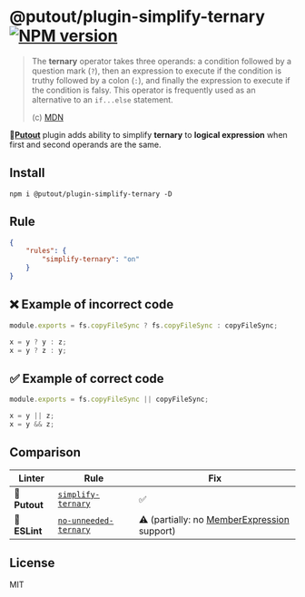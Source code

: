 # @putout/plugin-simplify-ternary [![NPM version][NPMIMGURL]][NPMURL]

[NPMIMGURL]: https://img.shields.io/npm/v/@putout/plugin-simplify-ternary.svg?style=flat&longCache=true
[NPMURL]: https://npmjs.org/package/@putout/plugin-simplify-ternary "npm"

> The **ternary** operator takes three operands: a condition followed by a question mark (`?`), then an expression to execute if the condition is truthy followed by a colon (`:`), and finally the expression to execute if the condition is falsy. This operator is frequently used as an alternative to an `if...else` statement.
>
> (c) [MDN](https://developer.mozilla.org/en-US/docs/Web/JavaScript/Reference/Operators/Conditional_Operator)

🐊[**Putout**](https://github.com/coderaiser/putout) plugin adds ability to simplify **ternary** to **logical expression** when first and second operands are the same.

## Install

```
npm i @putout/plugin-simplify-ternary -D
```

## Rule

```json
{
    "rules": {
        "simplify-ternary": "on"
    }
}
```

## ❌ Example of incorrect code

```js
module.exports = fs.copyFileSync ? fs.copyFileSync : copyFileSync;

x = y ? y : z;
x = y ? z : y;
```

## ✅ Example of correct code

```js
module.exports = fs.copyFileSync || copyFileSync;

x = y || z;
x = y && z;
```

## Comparison

Linter | Rule | Fix
--------|-------|------------|
🐊 **Putout**| [`simplify-ternary`](https://github.com/coderaiser/putout/tree/master/packages/plugin-simplify-ternary#readme)| ✅
🦕 **ESLint** | [`no-unneeded-ternary`](https://eslint.org/docs/rules/no-unneeded-ternary) | ⚠️ (partially: no [MemberExpression](https://babeljs.io/docs/en/babel-types#memberexpression) support)

## License

MIT
